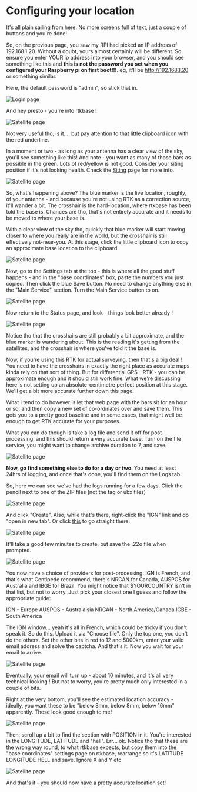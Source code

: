 # Configuring your location

It's all plain sailing from here. No more screens full of text, just a couple of buttons and you're done!

So, on the previous page, you saw my RPI had picked an IP address of 192.168.1.20. Without a doubt, yours almost certainly will be different. So ensure you enter YOUR ip address into your browser, and you should see something like this and **this is not the password you set when you configured your Raspberry pi on first boot!!!**. eg, it'll be http://192.168.1.20 or something similar.

Here, the default password is "admin", so stick that in.

![Login page](rtkbase1.png)

And hey presto - you're into rtkbase !

![Satellite page](rtkbase2.png)

Not very useful tho, is it.... but pay attention to that little clipboard icon with the red underline.

In a moment or two - as long as your antenna has a clear view of the sky, you'll see something like this! And note - you want as many of those bars as possible in the green. Lots of red/yellow is not good. Consider your siting position if it's not looking health. Check the [Siting](Siting.md) page for more info.

![Satellite page](rtkbase3.png)

So, what's happening above? The blue marker is the live location, roughly, of your antenna - and because you're not using RTK as a correction source, it'll wander a bit. The crosshair is the hard-location, where rtkbase has been told the base is. Chances are tho, that's not entirely accurate and it needs to be moved to where your base is.

With a clear view of the sky tho, quickly that blue marker will start moving closer to where you really are in the world, but the crosshair is still effectively not-near-you. At this stage, click the little clipboard icon to copy an approximate base location to the clipboard.

![Satellite page](rtkbase4.png)

Now, go to the Settings tab at the top - this is where all the good stuff happens - and in the "base coordinates" box, paste the numbers you just copied. Then click the blue Save button. No need to change anything else in the "Main Service" section. Turn the Main Service button to on.

![Satellite page](rtkbase5.png)

Now return to the Status page, and look - things look better already !

![Satellite page](rtkbase6.png)

Notice tho that the crosshairs are still probably a bit approximate, and the blue marker is wandering about. This is the reading it's getting from the satellites, and the crosshair is where you've told it the base is.

Now, if you're using this RTK for actual surveying, then that's a big deal ! You need to have the crosshairs in exactly the right place as accurate maps kinda rely on that sort of thing. But for differential GPS - RTK - you can be approximate enough and it should still work fine. What we're discussing here is not setting up an absolute-centimetre perfect position at this stage. We'll get a bit more accurate further down this page.

What I tend to do however is let that web page with the bars sit for an hour or so, and then copy a new set of co-ordinates over and save them. This gets you to a pretty good baseline and in some cases, that might well be enough to get RTK accurate for your purposes.

What you can do though is take a log file and send it off for post-processing, and this should return a very accurate base. Turn on the file service, you might want to change archive duration to 7, and save.

![Satellite page](rtkbase7.png)

**Now, go find something else to do for a day or two**. You need at least 24hrs of logging, and once that's done, you'll find them on the Logs tab.

So, here we can see we've had the logs running for a few days. Click the pencil next to one of the ZIP files (not the tag or ubx files)

![Satellite page](rtkbase8.png)

And click "Create". Also, while that's there, right-click the "IGN" link and do "open in new tab". Or click [this](https://rgp.ign.fr/SERVICES/calcul_online.php) to go straight there.

![Satellite page](rtkbase9.png)

It'll take a good few minutes to create, but save the .22o file when prompted.

![Satellite page](rtkbase10.png)

You now have a choice of providers for post-processing. IGN is French, and that's what Centipede recommend, there's NRCAN for Canada, AUSPOS for Australia and IBGE for Brazil. You might notice that $YOURCOUNTRY isn't in that list, but not to worry. Just pick your closest one I guess and follow the appropriate guide:

IGN - Europe
AUSPOS - Australaisia
NRCAN - North America/Canada
IGBE - South America


The IGN window... yeah it's all in French, which could be tricky if you don't speak it. So do this. Upload it via "Choose file". Only the top one, you don't do the others. Set the other bits in red to 12 and 5000km, enter your valid email address and solve the captcha. And that's it. Now you wait for your email to arrive.

![Satellite page](rtkbase11.png)

Eventually, your email will turn up - about 10 minutes, and it's all very technical looking ! But not to worry, you're pretty much only interested in a couple of bits.

Right at the very bottom, you'll see the estimated location accuracy - ideally, you want these to be "below 8mm, below 8mm, below 16mm" apparently. These look good enough to me!

![Satellite page](rtkbase13.png)

Then, scroll up a bit to find the section with POSITION in it. You're interested in the LONGITUDE, LATITUDE and "hell". Err... ok. Notice tho that these are the wrong way round, to what rtkbase expects, but copy them into the "base coordinates" settings page on rtkbase, rearrange so it's LATITUDE LONGITUDE HELL and save. Ignore X and Y etc

![Satellite page](rtkbase12.png)

And that's it - you should now have a pretty accurate location set!
